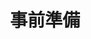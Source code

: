 ---
title: "事前準備"
permalink: /prerequisites/
layout: collection
collection: prerequisites
entries_layout: list
show_excerpts: true
sort_by: date
sort_order: forward
classes: wide
---